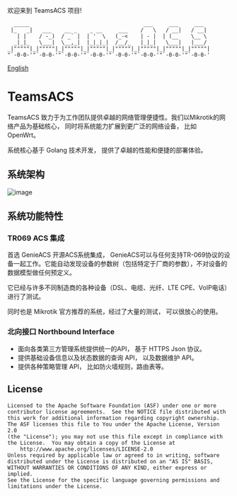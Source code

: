 欢迎来到 TeamsACS 项目!

      _____                                    ___     ___     ___   
     |_   _|   ___    __ _    _ __     ___    /   \   / __|   / __|  
       | |    / -_)  / _` |  | '  \   (_-<    | - |  | (__    \__ \  
      _|_|_   \___|  \__,_|  |_|_|_|  /__/_   |_|_|   \___|   |___/  
    _|"""""|_|"""""|_|"""""|_|"""""|_|"""""|_|"""""|_|"""""|_|"""""| 
    "`-0-0-'"`-0-0-'"`-0-0-'"`-0-0-'"`-0-0-'"`-0-0-'"`-0-0-'"`-0-0-' 

[English](README.md)

# TeamsACS

TeamsACS 致力于为工作团队提供卓越的网络管理便捷性。我们以Mikrotik的网络产品为基础核心， 同时将系统能力扩展到更广泛的网络设备， 比如 OpenWrt。

系统核心基于 Golang 技术开发， 提供了卓越的性能和便捷的部署体验。

## 系统架构

![image](https://user-images.githubusercontent.com/377938/97301570-e28b3d80-1892-11eb-85a8-5cc5f80449a4.png)

## 系统功能特性

### TR069 ACS 集成

首选 GenieACS 开源ACS系统集成， GenieACS可以与任何支持TR-069协议的设备一起工作。它能自动发现设备的参数树（包括特定于厂商的参数），不对设备的数据模型做任何预定义。

它已经与许多不同制造商的各种设备（DSL、电缆、光纤、LTE CPE、VoIP电话）进行了测试。

同时也是 Mikrotik 官方推荐的系统，经过了大量的测试， 可以很放心的使用。

### 北向接口 Northbound Interface

- 面向各类第三方管理系统提供统一的API， 基于 HTTPS Json 协议。
- 提供基础设备信息以及状态数据的查询 API， 以及数据维护 API。
- 提供各种策略管理 API， 比如防火墙规则，路由表等。


##  License

    Licensed to the Apache Software Foundation (ASF) under one or more
    contributor license agreements.  See the NOTICE file distributed with
    this work for additional information regarding copyright ownership.
    The ASF licenses this file to You under the Apache License, Version 2.0
    (the "License"); you may not use this file except in compliance with
    the License.  You may obtain a copy of the License at
        http://www.apache.org/licenses/LICENSE-2.0
    Unless required by applicable law or agreed to in writing, software
    distributed under the License is distributed on an "AS IS" BASIS,
    WITHOUT WARRANTIES OR CONDITIONS OF ANY KIND, either express or implied.
    See the License for the specific language governing permissions and
    limitations under the License.